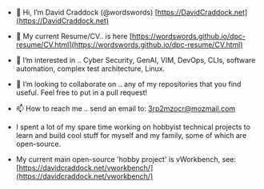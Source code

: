 - 👋 Hi, I’m David Craddock (@wordswords) [https://DavidCraddock.net](https://DavidCraddock.net)
- 👔 My current Resume/CV.. is here [https://wordswords.github.io/dpc-resume/CV.html](https://wordswords.github.io/dpc-resume/CV.html)
- 👀 I’m interested in .. Cyber Security, GenAI, VIM, DevOps, CLIs, software automation, complex test architecture, Linux.
- 💞️ I’m looking to collaborate on .. any of my repositories that you find useful. Feel free to put in a pull request!
- 📫 How to reach me .. send an email to: 3rp2mzocr@mozmail.com



- I spent a lot of my spare time working on hobbyist technical projects to learn and build cool stuff for myself and my family, some of which are open-source. 
- My current main open-source 'hobby project' is vWorkbench, see: [https://davidcraddock.net/vworkbench/](https://davidcraddock.net/vworkbench/)

<!---
wordswords/wordswords is a ✨ special ✨ repository because its `README.md` (this file) appears on your GitHub profile.
You can click the Preview link to take a look at your changes.
--->
